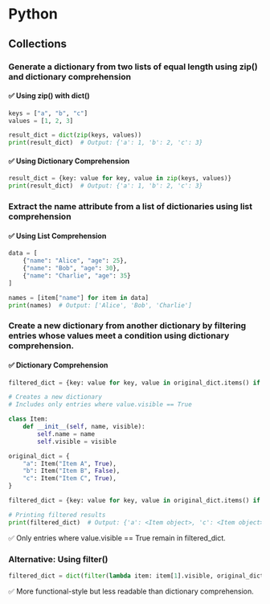# Python

## Collections
### Generate a dictionary from two lists of equal length using zip() and dictionary comprehension


#### ✅ Using zip() with dict()
```python
keys = ["a", "b", "c"]
values = [1, 2, 3]

result_dict = dict(zip(keys, values))
print(result_dict)  # Output: {'a': 1, 'b': 2, 'c': 3}
```
#### ✅ Using Dictionary Comprehension
```python
result_dict = {key: value for key, value in zip(keys, values)}
print(result_dict)  # Output: {'a': 1, 'b': 2, 'c': 3}
```

### Extract the name attribute from a list of dictionaries using list comprehension
#### ✅ Using List Comprehension
```python
data = [
    {"name": "Alice", "age": 25},
    {"name": "Bob", "age": 30},
    {"name": "Charlie", "age": 35}
]

names = [item["name"] for item in data]
print(names)  # Output: ['Alice', 'Bob', 'Charlie']
```

### Create a new dictionary from another dictionary by filtering entries whose values meet a condition using dictionary comprehension.

#### ✅ Dictionary Comprehension

```python
filtered_dict = {key: value for key, value in original_dict.items() if value.visible}

# Creates a new dictionary
# Includes only entries where value.visible == True

class Item:
    def __init__(self, name, visible):
        self.name = name
        self.visible = visible

original_dict = {
    "a": Item("Item A", True),
    "b": Item("Item B", False),
    "c": Item("Item C", True),
}

filtered_dict = {key: value for key, value in original_dict.items() if value.visible}

# Printing filtered results
print(filtered_dict)  # Output: {'a': <Item object>, 'c': <Item object>}
```
✅ Only entries where value.visible == True remain in filtered_dict.



### Alternative: Using filter()
```python
filtered_dict = dict(filter(lambda item: item[1].visible, original_dict.items()))
```
✅ More functional-style but less readable than dictionary comprehension.
